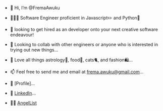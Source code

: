 - 👋 Hi, I’m @FremaAwuku
- 👩🏿‍💻 Software Engineer proficient in Javascript✏️ and Python🐍
- 👀 looking to get hired as an developer onto your next creative software endeavour!
- 🌱 Looking to collab with other engineers or anyone who is interested in trying out new things...
- 💞️ Love all things astrology🔮, food🍣, cats🐈, and fashion🛍...


- 📫 Feel free to send me and email at [frema.awuku@gmail.com](mailto:frema.awuku@gmail.com)...

- 👤 [Profile]...
- 👥 [LinkedIn](https://www.linkedin.com/in/frema-awuku/)...
- 👼🏿 [AngelList](https://angel.co/u/frema-awuku)


<!---
FremaAwuku/FremaAwuku is a ✨ special ✨ repository because its `README.md` (this file) appears on your GitHub profile.
You can click the Preview link to take a look at your changes.
--->
